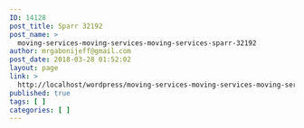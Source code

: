 ```yaml
---
ID: 14128
post_title: Sparr 32192
post_name: >
  moving-services-moving-services-moving-services-sparr-32192
author: mrgabonijeff@gmail.com
post_date: 2018-03-28 01:52:02
layout: page
link: >
  http://localhost/wordpress/moving-services-moving-services-moving-services-sparr-32192/
published: true
tags: [ ]
categories: [ ]
---
```

